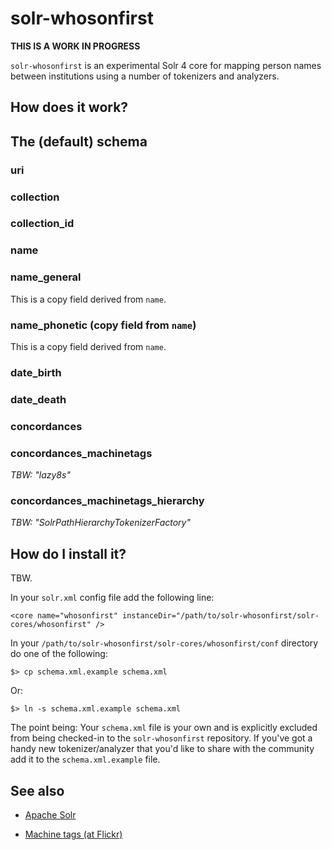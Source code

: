 solr-whosonfirst
==

**THIS IS A WORK IN PROGRESS**

`solr-whosonfirst` is an experimental Solr 4 core for mapping person names
between institutions using a number of tokenizers and analyzers.

How does it work?
--

The (default) schema
--

### uri

   <field name="uri" type="string" indexed="true" stored="true" required="true" />

### collection

   <field name="collection" type="string" indexed="true" stored="true" required="true" multiValued="false" /> 

### collection_id

   <field name="collection_id" type="string" indexed="true" stored="true" required="true" multiValued="false" /> 

### name

   <field name="name" type="string" indexed="true" stored="true" multiValued="true" required="true" />

### name_general

   <field name="name_general" type="name_general" indexed="true" stored="false" multiValued="true"/>

This is a copy field derived from `name`.

### name_phonetic (copy field from `name`)

   <field name="name_phonetic" type="phonetic" indexed="true" stored="false" multiValued="true"/>

This is a copy field derived from `name`.

### date_birth
   
   <field name="date_birth" type="tdate" indexed="true" stored="true" multiValued="true"/>

### date_death

   <field name="date_death" type="tdate" indexed="true" stored="true" multiValued="true"/>

### concordances

   <field name="concordances" type="string" indexed="false" stored="true" required="false" multiValued="true" /> 

### concordances_machinetags

   <field name="concordances_machinetags" type="machinetags" indexed="true" stored="false" multiValued="true" />

_TBW: "lazy8s"_

### concordances_machinetags_hierarchy

   <field name="concordances_machinetags_hierarchy" type="machinetags_hierarchy" indexed="true" stored="false" multiValued="true" />

_TBW: "SolrPathHierarchyTokenizerFactory"_

How do I install it?
--

TBW.

In your `solr.xml` config file add the following line:

	<core name="whosonfirst" instanceDir="/path/to/solr-whosonfirst/solr-cores/whosonfirst" />

In your `/path/to/solr-whosonfirst/solr-cores/whosonfirst/conf` directory do one
of the following:

	$> cp schema.xml.example schema.xml

Or:

	$> ln -s schema.xml.example schema.xml

The point being: Your `schema.xml` file is your own and is explicitly excluded
from being checked-in to the `solr-whosonfirst` repository. If you've got a
handy new tokenizer/analyzer that you'd like to share with the community add it
to the `schema.xml.example` file.


See also
--

* [Apache Solr](https://lucene.apache.org/solr/)

* [Machine tags (at Flickr)](http://www.flickr.com/groups/api/discuss/72157594497877875/)
